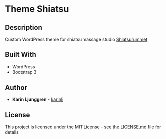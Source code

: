 # Theme Shiatsu

## Description
Custom WordPress theme for shiatsu massage studio [Shiatsurummet](https://shiatsurummet.se/)

## Built With
* WordPress
* Bootstrap 3

## Author
* **Karin Ljunggren** - [karinlj](https://github.com/karinlj)

## License
This project is licensed under the MIT License - see the [LICENSE.md](LICENSE.md) file for details



